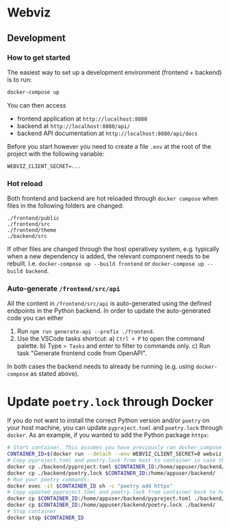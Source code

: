 # Webviz

## Development

### How to get started

The easiest way to set up a development environment (frontend + backend) is to run:
```bash
docker-compose up
```
You can then access
* frontend application at `http://localhost:8080`
* backend at `http://localhost:8080/api/`
* backend API documentation at `http://localhost:8080/api/docs`

Before you start however you need to create a file `.env` at the root of the project
with the following variable:
```
WEBVIZ_CLIENT_SECRET=...
```

### Hot reload

Both frontend and backend are hot reloaded through `docker compose` when files
in the following folders are changed:
```
./frontend/public
./frontend/src
./frontend/theme
./backend/src
```

If other files are changed through the host operativey system,
e.g. typically when a new dependency is added, the relevant component needs to be rebuilt. I.e.
`docker-compose up --build frontend` or `docker-compose up --build backend`.

### Auto-generate `/frontend/src/api`

All the content in `/frontend/src/api` is auto-generated using the defined endpoints
in the Python backend. In order to update the auto-generated code you can either

1) Run `npm run generate-api --prefix ./frontend`.
2) Use the VSCode tasks shortcut:
    a) `Ctrl + P` to open the command palette.
    b) Type `> Tasks` and enter to filter to commands only.
    c) Run task "Generate frontend code from OpenAPI".

In both cases the backend needs to already be running (e.g. using `docker-compose`
as stated above).


# Update `poetry.lock` through Docker

If you do not want to install the correct Python version and/or `poetry` on your host
machine, you can update `pyproject.toml` and `poetry.lock` through `docker`.
As an example, if you wanted to add the Python package `httpx`:

```bash
# Start container. This assumes you have previously ran docker-compose
CONTAINER_ID=$(docker run --detach --env WEBVIZ_CLIENT_SECRET=0 webviz_backend)
# Copy pyproject.toml and poetry.lock from host to container in case they have changed since it was built:
docker cp ./backend/pyproject.toml $CONTAINER_ID:/home/appuser/backend/
docker cp ./backend/poetry.lock $CONTAINER_ID:/home/appuser/backend/
# Run your poetry commands:
docker exec -it $CONTAINER_ID sh -c "poetry add httpx"
# Copy updated pyproject.toml and poetry.lock from container back to host:
docker cp $CONTAINER_ID:/home/appuser/backend/pyproject.toml ./backend/
docker cp $CONTAINER_ID:/home/appuser/backend/poetry.lock ./backend/
# Stop container
docker stop $CONTAINER_ID
```
